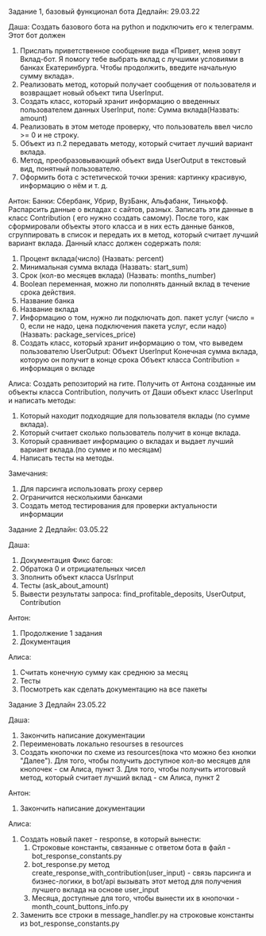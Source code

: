 Задание 1, базовый функционал бота
Дедлайн: 29.03.22

Даша:
Создать базового бота на python и подключить его к телеграмм.
Этот бот должен 
1. Прислать приветственное сообщение вида «Привет, меня зовут Вклад-бот. Я помогу тебе выбрать вклад с лучшими условиями в банках Екатеринбурга. Чтобы продолжить, введите начальную сумму вклада».
2. Реализовать метод, который получает сообщения от пользователя и возвращает новый объект типа UserInput. 
3. Создать класс, который хранит информацию о введенных пользователем данных UserInput, поле:
    Сумма вклада(Назвать: amount)
4. Реализовать в этом методе проверку, что пользователь ввел число >= 0 и  не строку.
5. Объект из п.2 передавать методу, который считает лучший вариант вклада.
6. Метод, преобразовывающий объект вида UserOutput в текстовый вид, понятный пользователю.
7. Оформить бота с эстетической точки зрения: картинку красивую, информацию о нём и т. д.

Антон:
Банки: Сбербанк, Убрир, ВузБанк, Альфабанк, Тинькофф.
Распарсить данные о вкладах с сайтов, разных. Записать эти данные в класс Contribution ( его нужно создать самому). После того, как сформировали объекты этого класса и в них есть данные банков, сгруппировать в список и передать их в метод, который считает лучший вариант вклада.
Данный класс должен содержать поля: 
1. Процент вклада(число) (Назвать: percent)
2. Минимальная сумма вклада (Назвать: start_sum)
3. Срок (кол-во месяцев вклада) (Назвать: months_number)
4. Boolean переменная, можно ли пополнять данный вклад в течение срока действия. 
5. Название банка
6. Название вклада
7. Информацию о том, нужно ли подключать доп. пакет услуг (число = 0, если не надо, 
цена подключения пакета услуг, если надо) (Назвать: package_services_price)
8. Создать класс, который хранит информацию о том, что выведем пользователю UserOutput:
    Объект UserInput 
    Конечная сумма вклада, которую он получит в конце срока
    Объект класса Contribution = информация о вкладе

Алиса:
Создать репозиторий на гите.
Получить от Антона созданные им объекты класса Contribution, получить от Даши объект класс UserInput и написать методы:
1. Который находит подходящие для пользователя вклады (по сумме вклада).
2. Который считает сколько пользователь получит в конце вклада.
3. Который сравнивает информацию о вкладах и выдает лучший вариант вклада.(по сумме и по месяцам)
4. Написать тесты на методы.

Замечания:
1. Для парсинга использовать proxy сервер
2. Ограничится несколькими банками
3. Создать метод тестирования для проверки актуальности информации

Задание 2
Дедлайн: 03.05.22

Даша:
1. Документация
Фикс багов:
2. Обратока 0 и отрициательных чисел
3. Зполнить объект класса UsrInput
4. Тесты (ask_about_amount)
5. Вывести результаты запроса: find_profitable_deposits, UserOutput, Contribution

Антон:
1. Продолжение 1 задания
2. Документация

Алиса:
1. Считать конечную сумму как среднюю за месяц
2. Тесты
3. Посмотреть как сделать документацию на все пакеты

Задание 3
Дедлайн 23.05.22

Даша:
1. Закончить написание документации 
2. Переименовать локально resourses в resources
3. Создать кнопочки по схеме из resources(пока что можно без кнопки "Далее").
Для того, чтобы получить доступное кол-во месяцев для кнопочек - см Алиса, пункт 3.
Для того, чтобы получить итоговый метод, который считает лучший вклад - см Алиса, пункт 2

Антон:
1. Закончить написание документации


Алиса:
1. Создать новый пакет - response, в который вынести:
   1. Строковые константы, связанные с ответом бота в файл -  bot_response_constants.py
   2. bot_response.py метод create_response_with_contribution(user_input) - 
   связь парсинга и бизнес-логики, в bot/api вызывать этот метод для получения лучшего вклада
   на основе user_input
   3. Месяца, доступные для того, чтобы вынести их в кнопочки - month_count_buttons_info.py
2. Заменить все строки в message_handler.py на строковые константы из bot_response_constants.py